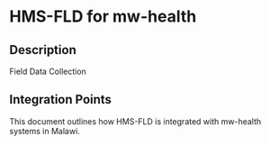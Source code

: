# HMS-FLD for mw-health

## Description

Field Data Collection

## Integration Points

This document outlines how HMS-FLD is integrated with mw-health systems in Malawi.
